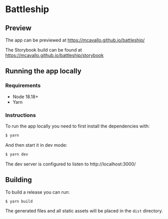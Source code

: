 # Battleship

## Preview

The app can be previewed at https://mcavallo.github.io/battleship/

The Storybook build can be found at https://mcavallo.github.io/battleship/storybook

## Running the app locally

### Requirements
- Node 18.18+
- Yarn

### Instructions

To run the app locally you need to first install the dependencies with:

```bash
$ yarn
```

And then start it in dev mode:

```bash
$ yarn dev
```

The dev server is configured to listen to http://localhost:3000/

## Building

To build a release you can run:

```bash
$ yarn build
```

The generated files and all static assets will be placed in the `dist` directory.
